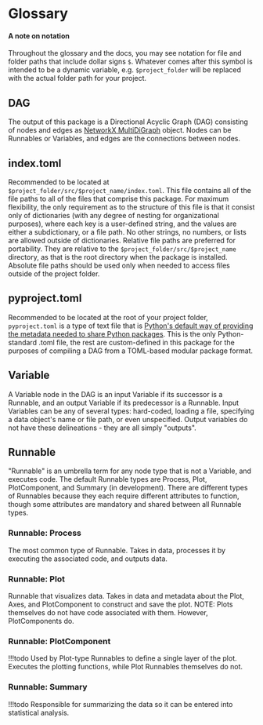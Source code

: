 # Glossary

#### A note on notation
Throughout the glossary and the docs, you may see notation for file and folder paths that include dollar signs `$`. Whatever comes after this symbol is intended to be a dynamic variable, e.g. `$project_folder` will be replaced with the actual folder path for your project.

## DAG
The output of this package is a Directional Acyclic Graph (DAG) consisting of nodes and edges as [NetworkX MultiDiGraph](https://networkx.org/documentation/stable/reference/classes/multidigraph.html) object. Nodes can be Runnables or Variables, and edges are the connections between nodes. 

## index.toml
Recommended to be located at `$project_folder/src/$project_name/index.toml`. This file contains all of the file paths to all of the files that comprise this package. For maximum flexibility, the only requirement as to the structure of this file is that it consist only of dictionaries (with any degree of nesting for organizational purposes), where each key is a user-defined string, and the values are either a subdictionary, or a file path. No other strings, no numbers, or lists are allowed outside of dictionaries. Relative file paths are preferred for portability. They are relative to the `$project_folder/src/$project_name` directory, as that is the root directory when the package is installed. Absolute file paths should be used only when needed to access files outside of the project folder.

## pyproject.toml
Recommended to be located at the root of your project folder, `pyproject.toml` is a type of text file that is [Python's default way of providing the metadata needed to share Python packages](https://packaging.python.org/en/latest/guides/writing-pyproject-toml/). This is the only Python-standard .toml file, the rest are custom-defined in this package for the purposes of compiling a DAG from a TOML-based modular package format.

## Variable
A Variable node in the DAG is an input Variable if its successor is a Runnable, and an output Variable if its predecessor is a Runnable. Input Variables can be any of several types: hard-coded, loading a file, specifying a data object's name or file path, or even unspecified. Output variables do not have these delineations - they are all simply "outputs".

## Runnable
"Runnable" is an umbrella term for any node type that is not a Variable, and executes code. The default Runnable types are Process, Plot, PlotComponent, and Summary (in development). There are different types of Runnables because they each require different attributes to function, though some attributes are mandatory and shared between all Runnable types.

### Runnable: Process
The most common type of Runnable. Takes in data, processes it by executing the associated code, and outputs data.

### Runnable: Plot
Runnable that visualizes data. Takes in data and metadata about the Plot, Axes, and PlotComponent to construct and save the plot. NOTE: Plots themselves do not have code associated with them. However, PlotComponents do.

### Runnable: PlotComponent
!!!todo
Used by Plot-type Runnables to define a single layer of the plot. Executes the plotting functions, while Plot Runnables themselves do not.

### Runnable: Summary
!!!todo
Responsible for summarizing the data so it can be entered into statistical analysis.